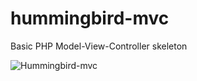 hummingbird-mvc
===============

Basic PHP Model-View-Controller skeleton



![Hummingbird-mvc](http://i.imgur.com/TEvoujO.png "Hummingbird-mvc")
